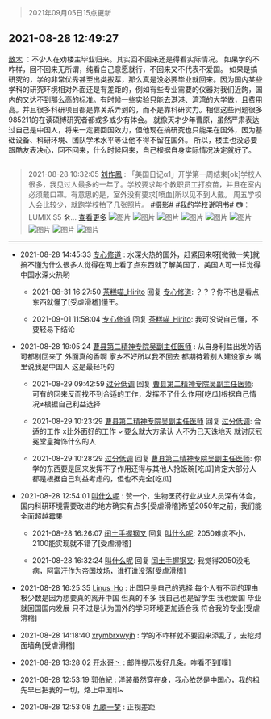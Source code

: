> 2021年09月05日15点更新
<link rel="stylesheet" href="https://cdn.jsdelivr.net/gh/taotie6/sampleJSON@main/css/photo_show.css">


 ## 2021-08-28 12:49:27 

 [㪚木](https://www.coolapk.com/feed/29587838?shareKey=YzM0ZDRmMDlmNjg3NjEzMTc4MzM~) ：不少人在劝楼主毕业归来。其实回不回来还是得看实际情况。
如果学的不咋样，回不回来无所谓，纯看自己意愿就行，不回来又不代表不爱国。
如果是搞研究的，学的非常优秀甚至出类拔萃，那么真是没必要毕业就回来。因为国内某些学科的研究环境相对外面还是有差距的，例如有些专业需要的仪器对我们近韵<!--break-->，国内的又达不到那么高的标准。有时候一些实验只能去港港、湾湾的大学做，且费用高。并且很多科研项目都是靠关系弄到的，而不是靠科研实力。相信这些问题很多985211的在读硕博研究者都或多或少有体会。
就像天才少年曹原，虽然严肃表达过自己是中国人，将来一定要回国效力，但他现在搞研究也只能呆在国外，因为基础设备、科研环境、团队学术水平等让他不得不留在国外。
所以，楼主也没必要跟酷友表决心，回不回来，什么时候回来，自己根据自身实际情况决定就好了。 

<div class="album">
<img class="img-item" src="" />
</div>

> 2021-08-28 10:32:05 
> [刘作鳳](https://www.coolapk.com/feed/29584657?shareKey=ZTUzOTMxNGVkZGNhNjEzMTc4MzM~) : 「美国日记α1」开学第一周结束[ok]学校人很多，我见过人最多的一年了。学校要求每个教职员工打疫苗，并且在室内必须戴口罩。有意思的是，室外没有要求[喷血]所以见不到人戴。  周五学校人会比较少，就跑学校拍了几张照片。 <a class="feed-link-tag" href="/t/摄影?type=0">#摄影#</a> <a class="feed-link-tag" href="/t/我的学校说明书?type=0">#我的学校说明书#</a> 📷：LUMIX S5 🛠️... <a href="">查看更多</a> 
![图片](https://image.coolapk.com/feed/2021/0828/10/3624736_51f52fc7_7908_9224@2000x3000.jpeg)
![图片](https://image.coolapk.com/feed/2021/0828/10/3624736_5fec69cc_7908_9226@1967x2951.jpeg)
![图片](https://image.coolapk.com/feed/2021/0828/10/3624736_7abc76a3_7908_9228@2000x3000.jpeg)
![图片](https://image.coolapk.com/feed/2021/0828/10/3624736_713e9236_7908_923@1940x2909.jpeg)
![图片](https://image.coolapk.com/feed/2021/0828/10/3624736_5fd7f083_7908_9232@3000x2000.jpeg)
![图片](https://image.coolapk.com/feed/2021/0828/10/3624736_3942117e_7908_9234@2000x3000.jpeg)
![图片](https://image.coolapk.com/feed/2021/0828/10/3624736_a24297b0_7908_9236@2000x3000.jpeg)
![图片](https://image.coolapk.com/feed/2021/0828/10/3624736_e8be2f6c_7908_9238@1903x2855.jpeg)
![图片](https://image.coolapk.com/feed/2021/0828/10/3624736_56e53e01_7908_924@1974x2961.jpeg)

 ------- 

- 2021-08-28 14:45:33 [专心修道](uid=3218687) : 水深火热的国外，赶紧回来呀[微微一笑]就搞不懂为什么很多人觉得在网上看了点东西就了解美国了，美国人可一样觉得中国水深火热哟 

    - 2021-08-31 16:27:50 [茶糕喵_Hirito](uid=892986) 回复 [专心修道](uid=3218687): ？？？你不也是看点东西就懂了[受虐滑稽]懂王。 

    - 2021-09-01 11:58:04 [专心修道](uid=3218687) 回复 [茶糕喵_Hirito](uid=892986): 我可没说自己懂，不要轻易下结论 

- 2021-08-28 19:05:24 [曹县第二精神专院吴副主任医师](uid=9847309) : 从自身利益出发的话  可都别回来了   外面真的香啊
家乡不好所以我不回去   都期待着别人建设家乡 嘴里说我是中国人 这是最轻巧的 

    - 2021-08-29 09:42:59 [过分低调](uid=2099377) 回复 [曹县第二精神专院吴副主任医师](uid=9847309): 可有的回来反而找不到合适的工作，发挥不了什么作用[吃瓜]根据自己情况≠根据自己利益选择 

    - 2021-08-29 10:23:29 [曹县第二精神专院吴副主任医师](uid=9847309) 回复 [过分低调](uid=2099377): 合适的工作 x比外面好的工作 ✓要么就大方承认 人不为己天诛地灭  就讨厌冠冕堂皇掩饰什么的人 

    - 2021-08-29 10:28:29 [过分低调](uid=2099377) 回复 [曹县第二精神专院吴副主任医师](uid=9847309): 你学的东西要是回来发挥不了作用还得与其他人抢饭碗[吃瓜]肯定大部分人都是根据自己利益考虑的，但也不完全[吃瓜] 

- 2021-08-28 12:54:01 [叫什么呢](uid=860840) : 赞一个，生物医药行业从业人员深有体会，国内科研环境需要改进的地方确实有点多[受虐滑稽]希望2050年之前，我们能全面超越霉果 

    - 2021-08-28 16:26:07 [闰土手握钢叉](uid=3177928) 回复 [叫什么呢](uid=860840): 2050难度不小，2100能实现就不错了[受虐滑稽] 

    - 2021-08-28 16:32:24 [叫什么呢](uid=860840) 回复 [闰土手握钢叉](uid=3177928): 我觉得2050没毛病，阿富汗作为帝国坟场，谁打谁没落[受虐滑稽] 

- 2021-08-28 16:25:35 [Linus_Ho](uid=1590136) : 出国只是自己的选择 每个人有不同的理由 极少数是因为想要真的离开中国 但真的不多 我自己也是留学生 我也爱国 毕业就回国国内发展 只不过是认为国外的学习环境更加适合我 符合我的专业[受虐滑稽] 

- 2021-08-28 14:18:40 [xrymbrxwyjh](uid=1710564) : 学的不咋样就不要回来添乱了，去挖对面墙角[受虐滑稽] 

- 2021-08-28 13:28:02 [开水哥丶](uid=608451) : 邮件提示发好几条。咋看不到[噗] 

- 2021-08-28 12:53:19 [郭伯紀](uid=2859803) : 洋装虽然穿在身，我心依然是中国心，我的祖先早已把我的一切，烙上中国印~ 

- 2021-08-28 12:53:08 [九歌一梦](uid=1071546) : 正视差距 

